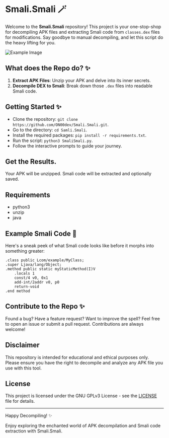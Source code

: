# Smali.Smali 🪄

Welcome to the **Smali.Smali** repository! This project is your one-stop-shop for decompiling APK files and extracting Smali code from `classes.dex` files for modifications. Say goodbye to manual decompiling, and let this script do the heavy lifting for you.

![Example Image](https://github.com/ON00dev/Smali.Smali/blob/main/utils/Img_exemple_Terminal.PNG)

## What does the Repo do? ✨

1. **Extract APK Files**: Unzip your APK and delve into its inner secrets.
2. **Decompile DEX to Smali**: Break down those `.dex` files into readable Smali code.

## Getting Started ✨

- Clone the repository: `git clone https://github.com/ON00dev/Smali.Smali.git`.
- Go to the directory: `cd Samli.Smali`.
- Install the required packages: `pip install -r requirements.txt`.
- Run the script: `python3 SmaliSmali.py`.
- Follow the interactive prompts to guide your journey.

## Get the Results.

Your APK will be unzipped.
Smali code will be extracted and optionally saved.

## Requirements

- python3
- unzip
- java

## Example Smali Code 📝

Here's a sneak peek of what Smali code looks like before it morphs into something greater:

```smali
.class public Lcom/example/MyClass;
.super Ljava/lang/Object;
.method public static myStaticMethod(I)V
    .locals 1
    const/4 v0, 0x1
    add-int/2addr v0, p0
    return-void
.end method
```

## Contribute to the Repo ✨

Found a bug? Have a feature request? Want to improve the spell? Feel free to open an issue or submit a pull request. Contributions are always welcome!

## Disclaimer

This repository is intended for educational and ethical purposes only. Please ensure you have the right to decompile and analyze any APK file you use with this tool.

## License

This project is licensed under the GNU GPLv3 License - see the [LICENSE](LICENSE) file for details.

---

Happy Decompiling! ✨

Enjoy exploring the enchanted world of APK decompilation and Smali code extraction with Smali.Smali.
